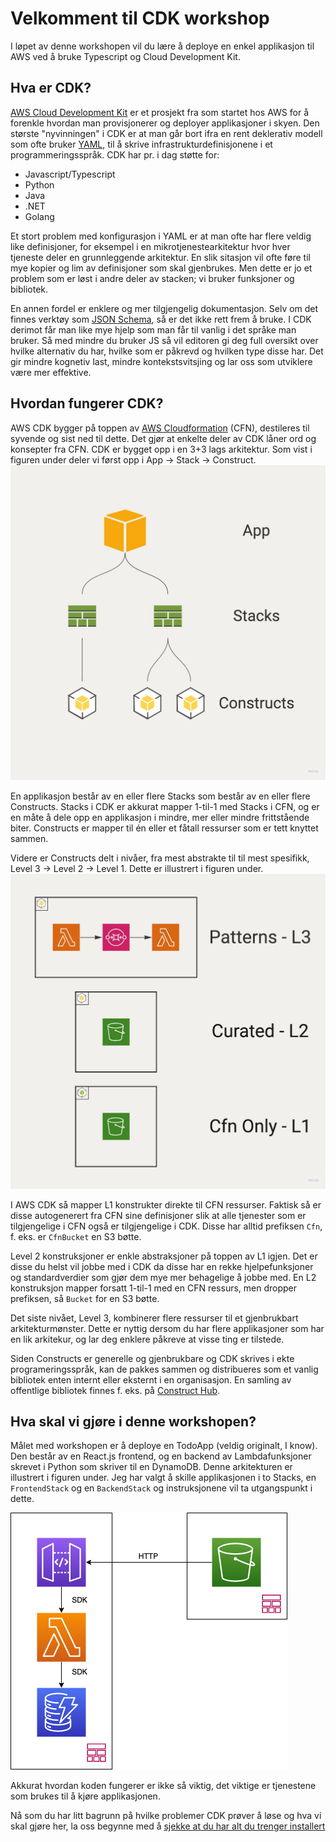 # Velkomment til CDK workshop

I løpet av denne workshopen vil du lære å deploye en enkel applikasjon til AWS ved å bruke Typescript og Cloud Development Kit.

## Hva er CDK?
[AWS Cloud Development Kit](https://aws.amazon.com/cdk/) er et prosjekt fra som startet hos AWS for å forenkle hvordan man provisjonerer og deployer applikasjoner i skyen. Den største "nyvinningen" i CDK er at man går bort ifra en rent deklerativ modell som ofte bruker [YAML](https://yaml.org/), til å skrive infrastrukturdefinisjonene i et programmeringsspråk. CDK har pr. i dag støtte for:
 - Javascript/Typescript
 - Python
 - Java
 - .NET
 - Golang

Et stort problem med konfigurasjon i YAML er at man ofte har flere veldig like definisjoner, for eksempel i en mikrotjenestearkitektur hvor hver tjeneste deler en grunnleggende arkitektur. En slik sitasjon vil ofte føre til mye kopier og lim av definisjoner som skal gjenbrukes. Men dette er jo et problem som er løst i andre deler av stacken; vi bruker funksjoner og bibliotek.

En annen fordel er enklere og mer tilgjengelig dokumentasjon. Selv om det finnes verktøy som [JSON Schema](https://json-schema.org/), så er det ikke rett frem å bruke. I CDK derimot får man like mye hjelp som man får til vanlig i det språke man bruker. Så med mindre du bruker JS så vil editoren gi deg full oversikt over hvilke alternativ du har, hvilke som er påkrevd og hvilken type disse har. Det gir mindre kognetiv last, mindre kontekstsvitsjing og lar oss som utviklere være mer effektive.

## Hvordan fungerer CDK?
AWS CDK bygger på toppen av [AWS Cloudformation](https://aws.amazon.com/cloudformation/) (CFN), destileres til syvende og sist ned til dette. Det gjør at enkelte deler av CDK låner ord og konsepter fra CFN. CDK er bygget opp i en 3+3 lags arkitektur. Som vist i figuren under deler vi først opp i App -> Stack -> Construct.
![CDK app overrodnet arkitektur](/doc/assets/cdk-app-overordnet.jpg)

En applikasjon består av en eller flere Stacks som består av en eller flere Constructs. Stacks i CDK er akkurat mapper 1-til-1 med Stacks i CFN, og er en måte å dele opp en applikasjon i mindre, mer eller mindre frittstående biter. Constructs er mapper til én eller et fåtall ressurser som er tett knyttet sammen.

Videre er Constructs delt i nivåer, fra mest abstrakte til til mest spesifikk, Level 3 -> Level 2 -> Level 1. Dette er illustrert i figuren under. 
![CDK Constructs oversikt](./doc/assets/cdk-construcs-overordnet.jpg)

I AWS CDK så mapper L1 konstrukter direkte til CFN ressurser. Faktisk så er disse autogenerert fra CFN sine definisjoner slik at alle tjenester som er tilgjengelige i CFN også er tilgjengelige i CDK. Disse har alltid prefiksen `Cfn`, f. eks. er `CfnBucket` en S3 bøtte.

Level 2 konstruksjoner er enkle abstraksjoner på toppen av L1 igjen. Det er disse du helst vil jobbe med i CDK da disse har en rekke hjelpefunksjoner og standardverdier som gjør dem mye mer behagelige å jobbe med. En L2 konstruksjon mapper forsatt 1-til-1 med en CFN ressurs, men dropper prefiksen, så `Bucket` for en S3 bøtte.

Det siste nivået, Level 3, kombinerer flere ressurser til et gjenbrukbart arkitekturmønster. Dette er nyttig dersom du har flere applikasjoner som har en lik arkitekur, og lar deg enklere påkreve at visse ting er tilstede.

Siden Constructs er generelle og gjenbrukbare og CDK skrives i ekte programeringsspråk, kan de pakkes sammen og distribueres som et vanlig bibliotek enten internt eller eksternt i en organisasjon. En samling av offentlige bibliotek finnes f. eks. på [Construct Hub](https://constructs.dev/).

## Hva skal vi gjøre i denne workshopen?
Målet med workshopen er å deploye en TodoApp (veldig originalt, I know). Den består av en React.js frontend, og en backend av Lambdafunksjoner skrevet i Python som skriver til en DynamoDB. Denne arkitekturen er illustrert i figuren under. Jeg har valgt å skille applikasjonen i to Stacks, en `FrontendStack` og en `BackendStack` og instruksjonene vil ta utgangspunkt i dette.

![Oversikt over arkitektur](./doc/assets/workshop-arch.png)

Akkurat hvordan koden fungerer er ikke så viktig, det viktige er tjenestene som brukes til å kjøre applikasjonen.

Nå som du har litt bagrunn på hvilke problemer CDK prøver å løse og hva vi skal gjøre her, la oss begynne med å [sjekke at du har alt du trenger installert](./doc/part_1.md)
